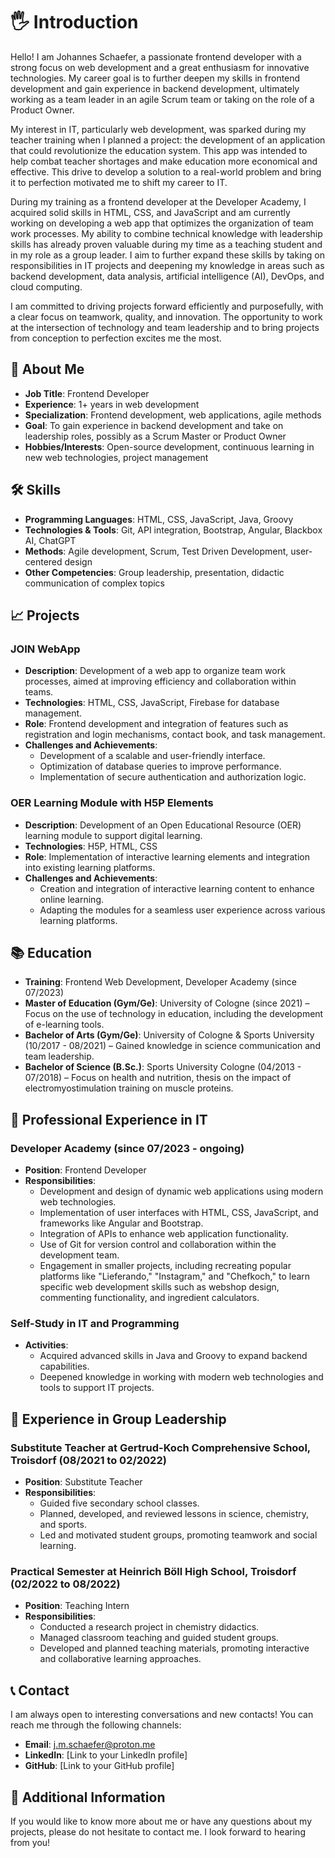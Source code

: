 # 🖐️ Introduction

Hello! I am Johannes Schaefer, a passionate frontend developer with a strong focus on web development and a great enthusiasm for innovative technologies. My career goal is to further deepen my skills in frontend development and gain experience in backend development, ultimately working as a team leader in an agile Scrum team or taking on the role of a Product Owner.

My interest in IT, particularly web development, was sparked during my teacher training when I planned a project: the development of an application that could revolutionize the education system. This app was intended to help combat teacher shortages and make education more economical and effective. This drive to develop a solution to a real-world problem and bring it to perfection motivated me to shift my career to IT.

During my training as a frontend developer at the Developer Academy, I acquired solid skills in HTML, CSS, and JavaScript and am currently working on developing a web app that optimizes the organization of team work processes. My ability to combine technical knowledge with leadership skills has already proven valuable during my time as a teaching student and in my role as a group leader. I aim to further expand these skills by taking on responsibilities in IT projects and deepening my knowledge in areas such as backend development, data analysis, artificial intelligence (AI), DevOps, and cloud computing.

I am committed to driving projects forward efficiently and purposefully, with a clear focus on teamwork, quality, and innovation. The opportunity to work at the intersection of technology and team leadership and to bring projects from conception to perfection excites me the most.

## 🎯 About Me

- **Job Title**: Frontend Developer
- **Experience**: 1+ years in web development
- **Specialization**: Frontend development, web applications, agile methods
- **Goal**: To gain experience in backend development and take on leadership roles, possibly as a Scrum Master or Product Owner
- **Hobbies/Interests**: Open-source development, continuous learning in new web technologies, project management

## 🛠️ Skills

- **Programming Languages**: HTML, CSS, JavaScript, Java, Groovy
- **Technologies & Tools**: Git, API integration, Bootstrap, Angular, Blackbox AI, ChatGPT
- **Methods**: Agile development, Scrum, Test Driven Development, user-centered design
- **Other Competencies**: Group leadership, presentation, didactic communication of complex topics

## 📈 Projects

### JOIN WebApp
- **Description**: Development of a web app to organize team work processes, aimed at improving efficiency and collaboration within teams.
- **Technologies**: HTML, CSS, JavaScript, Firebase for database management.
- **Role**: Frontend development and integration of features such as registration and login mechanisms, contact book, and task management.
- **Challenges and Achievements**:
  - Development of a scalable and user-friendly interface.
  - Optimization of database queries to improve performance.
  - Implementation of secure authentication and authorization logic.

### OER Learning Module with H5P Elements
- **Description**: Development of an Open Educational Resource (OER) learning module to support digital learning.
- **Technologies**: H5P, HTML, CSS
- **Role**: Implementation of interactive learning elements and integration into existing learning platforms.
- **Challenges and Achievements**:
  - Creation and integration of interactive learning content to enhance online learning.
  - Adapting the modules for a seamless user experience across various learning platforms.

## 📚 Education

- **Training**: Frontend Web Development, Developer Academy (since 07/2023)
- **Master of Education (Gym/Ge)**: University of Cologne (since 2021) – Focus on the use of technology in education, including the development of e-learning tools.
- **Bachelor of Arts (Gym/Ge)**: University of Cologne & Sports University (10/2017 - 08/2021) – Gained knowledge in science communication and team leadership.
- **Bachelor of Science (B.Sc.)**: Sports University Cologne (04/2013 - 07/2018) – Focus on health and nutrition, thesis on the impact of electromyostimulation training on muscle proteins.

## 💼 Professional Experience in IT

### Developer Academy (since 07/2023 - ongoing)
- **Position**: Frontend Developer
- **Responsibilities**:
  - Development and design of dynamic web applications using modern web technologies.
  - Implementation of user interfaces with HTML, CSS, JavaScript, and frameworks like Angular and Bootstrap.
  - Integration of APIs to enhance web application functionality.
  - Use of Git for version control and collaboration within the development team.
  - Engagement in smaller projects, including recreating popular platforms like "Lieferando," "Instagram," and "Chefkoch," to learn specific web development skills such as webshop design, commenting functionality, and ingredient calculators.

### Self-Study in IT and Programming
- **Activities**:
  - Acquired advanced skills in Java and Groovy to expand backend capabilities.
  - Deepened knowledge in working with modern web technologies and tools to support IT projects.

## 💼 Experience in Group Leadership

### Substitute Teacher at Gertrud-Koch Comprehensive School, Troisdorf (08/2021 to 02/2022)
- **Position**: Substitute Teacher
- **Responsibilities**:
  - Guided five secondary school classes.
  - Planned, developed, and reviewed lessons in science, chemistry, and sports.
  - Led and motivated student groups, promoting teamwork and social learning.

### Practical Semester at Heinrich Böll High School, Troisdorf (02/2022 to 08/2022)
- **Position**: Teaching Intern
- **Responsibilities**:
  - Conducted a research project in chemistry didactics.
  - Managed classroom teaching and guided student groups.
  - Developed and planned teaching materials, promoting interactive and collaborative learning approaches.

## 📞 Contact

I am always open to interesting conversations and new contacts! You can reach me through the following channels:

- **Email**: j.m.schaefer@proton.me
- **LinkedIn**: [Link to your LinkedIn profile]
- **GitHub**: [Link to your GitHub profile]

## 🌟 Additional Information

If you would like to know more about me or have any questions about my projects, please do not hesitate to contact me. I look forward to hearing from you!
